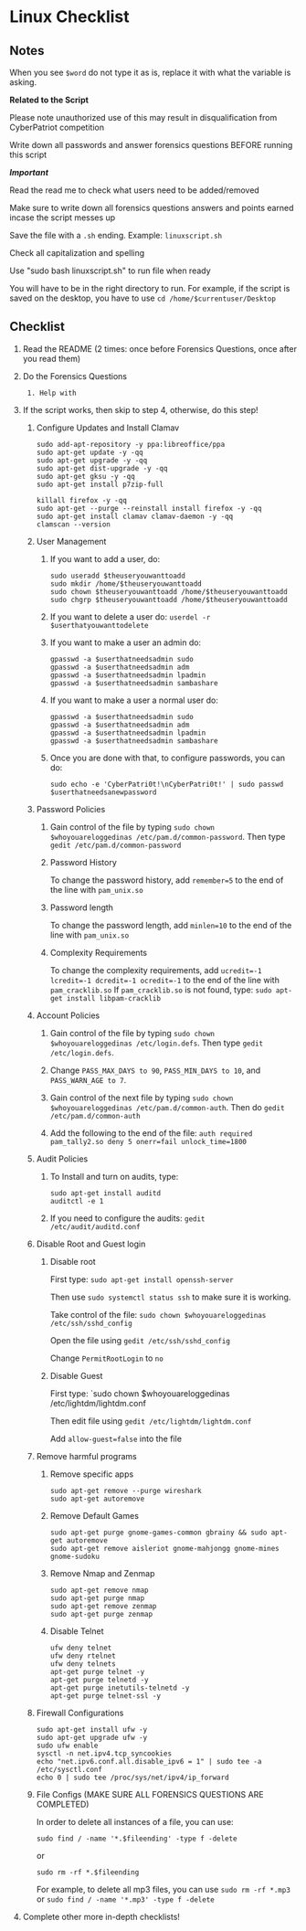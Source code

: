 # Linux Checklist

## Notes

When you see `$word` do not type it as is, replace it with what the variable is asking.

**Related to the Script**

Please note unauthorized use of this may result in disqualification from CyberPatriot competition
	
Write down all passwords and answer forensics questions BEFORE running this script

***Important***

Read the read me to check what users need to be added/removed

Make sure to write down all forensics questions answers and points earned incase the script messes up

Save the file with a `.sh` ending. Example: `linuxscript.sh`

Check all capitalization and spelling

Use "sudo bash linuxscript.sh" to run file when ready

You will have to be in the right directory to run. For example, if the script is saved on the desktop, you have to use `cd /home/$currentuser/Desktop`


## Checklist

1. Read the README (2 times: once before Forensics Questions, once after you read them)

1. Do the Forensics Questions
	
        1. Help with 



1. If the script works, then skip to step 4, otherwise, do this step!

	1. Configure Updates and Install Clamav
		
		````
		sudo add-apt-repository -y ppa:libreoffice/ppa
		sudo apt-get update -y -qq
		sudo apt-get upgrade -y -qq
		sudo apt-get dist-upgrade -y -qq
		sudo apt-get gksu -y -qq
		sudo apt-get install p7zip-full

		killall firefox -y -qq
		sudo apt-get --purge --reinstall install firefox -y -qq
		sudo apt-get install clamav clamav-daemon -y -qq
		clamscan --version
		````
		
	1. User Management
		
		1. If you want to add a user, do:
			
			````			
			sudo useradd $theuseryouwanttoadd
			sudo mkdir /home/$theuseryouwanttoadd
			sudo chown $theuseryouwanttoadd /home/$theuseryouwanttoadd
			sudo chgrp $theuseryouwanttoadd /home/$theuseryouwanttoadd
			````
                        
		1. If you want to delete a user do: `userdel -r $userthatyouwanttodelete`
                
		1. If you want to make a user an admin do: 
                	
			````
			gpasswd -a $userthatneedsadmin sudo
			gpasswd -a $userthatneedsadmin adm
			gpasswd -a $userthatneedsadmin lpadmin
			gpasswd -a $userthatneedsadmin sambashare
			````

		1. If you want to make a user a normal user do:
                	
			````                
			gpasswd -a $userthatneedsadmin sudo
			gpasswd -a $userthatneedsadmin adm
			gpasswd -a $userthatneedsadmin lpadmin
			gpasswd -a $userthatneedsadmin sambashare    
			````

		1. Once you are done with that, to configure passwords, you can do:
                
			`sudo echo -e 'CyberPatri0t!\nCyberPatri0t!' | sudo passwd $userthatneedsanewpassword`
	1. Password Policies
	
		1. Gain control of the file by typing `sudo chown $whoyouareloggedinas /etc/pam.d/common-password`. Then type `gedit /etc/pam.d/common-password`
		
		
		1. Password History
			
			To change the password history, add `remember=5` to the end of the line with `pam_unix.so`
			
		1. Password length
		
			To change the password length, add `minlen=10` to the end of the line with `pam_unix.so`

		1. Complexity Requirements
		
			To change the complexity requirements, add `ucredit=-1 lcredit=-1 dcredit=-1 ocredit=-1` to the end of the line with `pam_cracklib.so`
			If `pam_cracklib.so` is not found, type: `sudo apt-get install libpam-cracklib`

	1. Account Policies
	
		1. Gain control of the file by typing `sudo chown $whoyouareloggedinas /etc/login.defs`. Then type `gedit /etc/login.defs`. 
				
		1. Change `PASS_MAX_DAYS to 90`, `PASS_MIN_DAYS to 10`, and `PASS_WARN_AGE to 7`.
                
		1. Gain control of the next file by typing `sudo chown $whoyouareloggedinas /etc/pam.d/common-auth`. Then do `gedit /etc/pam.d/common-auth`
		
		1. Add the following to the end of the file: `auth required pam_tally2.so deny 5 onerr=fail unlock_time=1800`
		
	1. Audit Policies
		
		1. To Install and turn on audits, type:
		
			````
			sudo apt-get install auditd
			auditctl -e 1
			````
		
		1. If you need to configure the audits: `gedit /etc/audit/auditd.conf`
		
	1. Disable Root and Guest login
		
		1. Disable root
		
			First type: `sudo apt-get install openssh-server`
			
			Then use `sudo systemctl status ssh` to make sure it is working.
			
			Take control of the file: `sudo chown $whoyouareloggedinas /etc/ssh/sshd_config`
			
			Open the file using `gedit /etc/ssh/sshd_config`
			
			Change `PermitRootLogin` to `no`

		1. Disable Guest
		
			First type: `sudo chown $whoyouareloggedinas /etc/lightdm/lightdm.conf
			
			Then edit file using `gedit /etc/lightdm/lightdm.conf`
			
			Add `allow-guest=false` into the file
			
	1. Remove harmful programs
		
		1. Remove specific apps
		
			````
			sudo apt-get remove --purge wireshark
			sudo apt-get autoremove
			````
			
		1. Remove Default Games
		
			````
			sudo apt-get purge gnome-games-common gbrainy && sudo apt-get autoremove
			sudo apt-get remove aisleriot gnome-mahjongg gnome-mines gnome-sudoku
			````
			
		1. Remove Nmap and Zenmap
		
			````
			sudo apt-get remove nmap
			sudo apt-get purge nmap
			sudo apt-get remove zenmap
			sudo apt-get purge zenmap
			````
			
		1. Disable Telnet
		
			````
			ufw deny telnet
			ufw deny rtelnet
			ufw deny telnets
			apt-get purge telnet -y 
			apt-get purge telnetd -y
			apt-get purge inetutils-telnetd -y
			apt-get purge telnet-ssl -y
			````
			
	1. Firewall Configurations
	
		````
		sudo apt-get install ufw -y
		sudo apt-get upgrade ufw -y
		sudo ufw enable
		sysctl -n net.ipv4.tcp_syncookies
		echo "net.ipv6.conf.all.disable_ipv6 = 1" | sudo tee -a /etc/sysctl.conf
		echo 0 | sudo tee /proc/sys/net/ipv4/ip_forward
		````
		
	1. File Configs (MAKE SURE ALL FORENSICS QUESTIONS ARE COMPLETED)
	
		In order to delete all instances of a file, you can use: 
		
		````
		sudo find / -name '*.$fileending' -type f -delete
		````
		
		or
		
		````
		sudo rm -rf *.$fileending
		````
		
		For example, to delete all mp3 files, you can use `sudo rm -rf *.mp3` or `sudo find / -name '*.mp3' -type f -delete`
		
1. Complete other more in-depth checklists!
